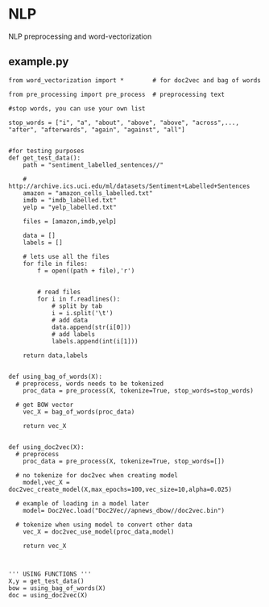 # NLP
NLP preprocessing and word-vectorization

## example.py
    from word_vectorization import *		# for doc2vec and bag of words

    from pre_processing import pre_process	# preprocessing text

    #stop words, you can use your own list

    stop_words = ["i", "a", "about", "above", "above", "across",..., "after", "afterwards", "again", "against", "all"]


    #for testing purposes
    def get_test_data():
        path = "sentiment_labelled_sentences//"

        # http://archive.ics.uci.edu/ml/datasets/Sentiment+Labelled+Sentences
        amazon = "amazon_cells_labelled.txt"
        imdb = "imdb_labelled.txt"
        yelp = "yelp_labelled.txt"

        files = [amazon,imdb,yelp]

        data = []
        labels = []

        # lets use all the files
        for file in files:
            f = open((path + file),'r')


            # read files
            for i in f.readlines():
                # split by tab
                i = i.split('\t')
                # add data
                data.append(str(i[0]))
                # add labels
                labels.append(int(i[1]))

        return data,labels


    def using_bag_of_words(X):   
      # preprocess, words needs to be tokenized
        proc_data = pre_process(X, tokenize=True, stop_words=stop_words)

      # get BOW vector
        vec_X = bag_of_words(proc_data)

        return vec_X


    def using_doc2vec(X):
      # preprocess
        proc_data = pre_process(X, tokenize=True, stop_words=[])  

      # no tokenize for doc2vec when creating model
        model,vec_X = doc2vec_create_model(X,max_epochs=100,vec_size=10,alpha=0.025)

      # example of loading in a model later
        model= Doc2Vec.load("Doc2Vec//apnews_dbow//doc2vec.bin")

      # tokenize when using model to convert other data
        vec_X = doc2vec_use_model(proc_data,model)

        return vec_X



    ''' USING FUNCTIONS '''    
    X,y = get_test_data()
    bow = using_bag_of_words(X)
    doc = using_doc2vec(X)
